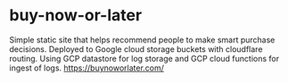 # buy-now-or-later
Simple static site that helps recommend people to make smart purchase decisions.
Deployed to Google cloud storage buckets with cloudflare routing. Using GCP datastore for log storage and GCP cloud functions for ingest of logs.
https://buynoworlater.com/